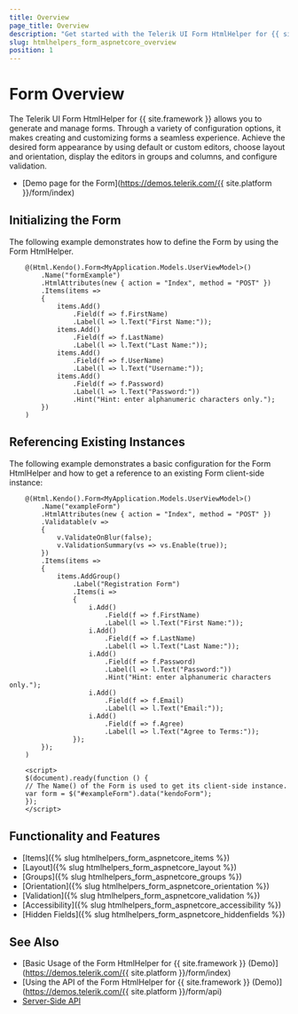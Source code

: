 ```yaml
---
title: Overview
page_title: Overview
description: "Get started with the Telerik UI Form HtmlHelper for {{ site.framework }} and learn about its features and how to initialize the component."
slug: htmlhelpers_form_aspnetcore_overview
position: 1
---
```


# Form Overview

The Telerik UI Form HtmlHelper for {{ site.framework }} allows you to generate and manage forms. Through a variety of configuration options, it makes creating and customizing forms a seamless experience. Achieve the desired form appearance by using default or custom editors, choose layout and orientation, display the editors in groups and columns, and configure validation.

* [Demo page for the Form](https://demos.telerik.com/{{ site.platform }}/form/index)

## Initializing the Form

The following example demonstrates how to define the Form by using the Form HtmlHelper.

```Razor
    @(Html.Kendo().Form<MyApplication.Models.UserViewModel>()
        .Name("formExample")
        .HtmlAttributes(new { action = "Index", method = "POST" })
        .Items(items =>
        {
            items.Add()
                .Field(f => f.FirstName)
                .Label(l => l.Text("First Name:"));
            items.Add()
                .Field(f => f.LastName)
                .Label(l => l.Text("Last Name:"));
            items.Add()
                .Field(f => f.UserName)
                .Label(l => l.Text("Username:"));
            items.Add()
                .Field(f => f.Password)
                .Label(l => l.Text("Password:"))
                .Hint("Hint: enter alphanumeric characters only.");
        })
    )
```

## Referencing Existing Instances

The following example demonstrates a basic configuration for the Form HtmlHelper and how to get a reference to an existing Form client-side instance:

```Razor
    @(Html.Kendo().Form<MyApplication.Models.UserViewModel>()
        .Name("exampleForm")
        .HtmlAttributes(new { action = "Index", method = "POST" })
        .Validatable(v =>
        {
            v.ValidateOnBlur(false);
            v.ValidationSummary(vs => vs.Enable(true));
        })
        .Items(items =>
        {
            items.AddGroup()
                .Label("Registration Form")
                .Items(i =>
                {
                    i.Add()
                        .Field(f => f.FirstName)
                        .Label(l => l.Text("First Name:"));
                    i.Add()
                        .Field(f => f.LastName)
                        .Label(l => l.Text("Last Name:"));
                    i.Add()
                        .Field(f => f.Password)
                        .Label(l => l.Text("Password:"))
                        .Hint("Hint: enter alphanumeric characters only.");
                    i.Add()
                        .Field(f => f.Email)
                        .Label(l => l.Text("Email:"));
                    i.Add()
                        .Field(f => f.Agree)
                        .Label(l => l.Text("Agree to Terms:"));
                });
        });
    )

    <script>
    $(document).ready(function () {
    // The Name() of the Form is used to get its client-side instance.
    var form = $("#exampleForm").data("kendoForm");
    });
    </script>
```

## Functionality and Features

* [Items]({% slug htmlhelpers_form_aspnetcore_items %})
* [Layout]({% slug htmlhelpers_form_aspnetcore_layout %})
* [Groups]({% slug htmlhelpers_form_aspnetcore_groups %})
* [Orientation]({% slug htmlhelpers_form_aspnetcore_orientation %})
* [Validation]({% slug htmlhelpers_form_aspnetcore_validation %})
* [Accessibility]({% slug htmlhelpers_form_aspnetcore_accessibility %})
* [Hidden Fields]({% slug htmlhelpers_form_aspnetcore_hiddenfields %})

## See Also

* [Basic Usage of the Form HtmlHelper for {{ site.framework }} (Demo)](https://demos.telerik.com/{{ site.platform }}/form/index)
* [Using the API of the Form HtmlHelper for {{ site.framework }} (Demo)](https://demos.telerik.com/{{ site.platform }}/form/api)
* [Server-Side API](/api/form)
